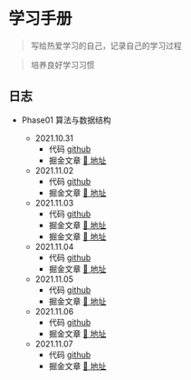 # 学习手册

> 写给热爱学习的自己，记录自己的学习过程

> 培养良好学习习惯



## 日志

- Phase01 算法与数据结构

  - 2021.10.31
    - 代码 [github](https://github.com/wzhaofei/studybook/tree/main/phase01/20211031)
    - 掘金文章 [🔗 地址](https://juejin.cn/post/7025228542241669128/)
  - 2021.11.02
    - 代码 [github](https://github.com/wzhaofei/studybook/tree/main/phase01/20211102)
    - 掘金文章 [🔗 地址](https://juejin.cn/post/7026006579249938462/)
  - 2021.11.03
    - 代码 [github](https://github.com/wzhaofei/studybook/tree/main/phase01/20211103)
    - 掘金文章 [🔗 地址](https://juejin.cn/post/7026307289120243719/)
    - 掘金文章 [🔗 地址](https://juejin.cn/post/7026006579249938462/)
  - 2021.11.04
    - 代码 [github](https://github.com/wzhaofei/studybook/tree/main/phase01/20211104)
    - 掘金文章 [🔗 地址](https://juejin.cn/post/7026594222304133150)
  - 2021.11.05
    - 代码 [github](https://github.com/wzhaofei/studybook/tree/main/phase01/20211105)
    - 掘金文章 [🔗 地址](https://juejin.cn/post/7027110284925861901)   
  - 2021.11.06
    - 代码 [github](https://github.com/wzhaofei/studybook/tree/main/phase01/20211106)
    - 掘金文章 [🔗 地址](https://juejin.cn/post/7027480702291542030)
  - 2021.11.07
    - 代码 [github](https://github.com/wzhaofei/studybook/tree/main/phase01/20211107)
    - 掘金文章 [🔗 地址](https://juejin.cn/post/7027762304821264391)     
